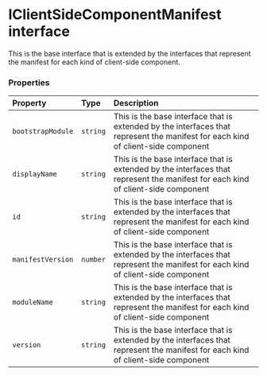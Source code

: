 # IClientSideComponentManifest interface





This is the base interface that is extended by the interfaces 
that represent the manifest for each kind of client-side component.


### Properties

| Property	   | Type	| Description|
|:-------------|:-------|:-----------|
|`bootstrapModule`      | `string` | This is the base interface that is extended by the interfaces  that represent the manifest for each kind of client-side component |
|`displayName`      | `string` | This is the base interface that is extended by the interfaces  that represent the manifest for each kind of client-side component |
|`id`      | `string` | This is the base interface that is extended by the interfaces  that represent the manifest for each kind of client-side component |
|`manifestVersion`      | `number` | This is the base interface that is extended by the interfaces  that represent the manifest for each kind of client-side component |
|`moduleName`      | `string` | This is the base interface that is extended by the interfaces  that represent the manifest for each kind of client-side component |
|`version`      | `string` | This is the base interface that is extended by the interfaces  that represent the manifest for each kind of client-side component |





